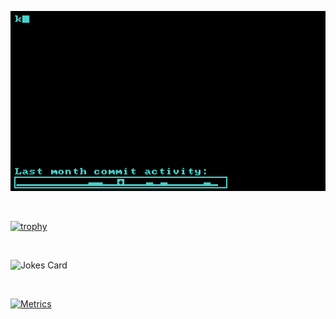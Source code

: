 [<img alt="Metrix Stats" src="/metrix.gif">](#)

<br />

[![trophy](https://github-profile-trophy.vercel.app/?username=krasipeace&column=4&margin-w=15&margin-h=15&theme=darkhub)](#)

<br />

![Jokes Card](https://readme-jokes.vercel.app/api)

<br />

[![Metrics](https://github.com/Krasipeace/Krasipeace/actions/workflows/main.yml/badge.svg)](https://github.com/Krasipeace/Krasipeace/actions/workflows/main.yml)
<!---
Krasipeace/Krasipeace is a ✨ special ✨ repository because its `README.md` (this file) appears on your GitHub profile.
You can click the Preview link to take a look at your changes.
--->
